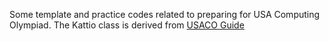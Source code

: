 Some template and practice codes related to preparing for USA Computing Olympiad.
The Kattio class is derived from [USACO Guide](https://usaco.guide/general/input-output?lang=java)

